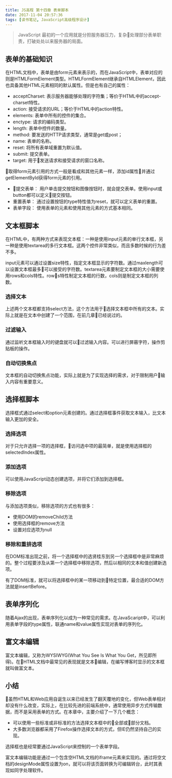 ```yaml
---
title: JS高程 第十四章 表单脚本
date: 2017-11-04 20:57:36
tags: [读书笔记, JavaScript高级程序设计]
---
```


> JavaScript 最初的一个应用就是分担服务器压力，复杂处理部分表单职责，打破处处以来服务器的局面。
<!--more-->

## 表单的基础知识

在HTML文档中，表单是由form元素来表示的，而在JavaScript中，表单对应的则是HTMLFormElement类型。HTMLFormElement继承自HTMLElement，因此也具备其他HTML元素相同的默认属性。但是也有自己的属性：

- acceptCharset: 表示服务器能够处理的字符集；等价于HTML中的accept-charset特性。
- action: 接受请求的URL；等价于HTML中的action特性。
- elements: 表单中所有的控件的集合。
- enctype: 请求的编码类型。
- length: 表单中控件的数量。
- method: 要发送的HTTP请求类型，通常是get或post；
- name: 表单的名称。
- reset: 将所有表单域重置为默认值。
- submit: 提交表单。
- target: 用于发送请求和接受请求的窗口名称。

取得form元素引用的方式一般是看成和其他元素一样，添加id属性并通过getElementById获得form元素的引用。

- 提交表单： 用户单击提交按钮和图像按钮时，就会提交表单。使用input或button都可以定义提交按钮。
- 重置表单： 通过设置按钮的type特性值为reset，就可以定义表单的重置。
- 表单字段： 使用表单的元素和使用其他元素的方式基本相同。

## 文本框脚本

在HTML中，有两种方式来表现文本框：一种是使用input元素的单行文本框，另一种是使用textarea的多行文本框。这两个控件非常类似，而且多数时候的行为差不多。

input元素可以通过设置size特性，指定文本框显示的字符数。通过maxlength可以设置文本框最多可以接受的字符数。textarea元素要制定文本框的大小需要使用rows和cols特性。rows特性制定文本框的行数，cols则是制定文本框的列数。

### 选择文本

上述两个文本框都支持select方法，这个方法用于选择文本框中所有的文本。实际上就是在文本中创建了一个范围，在前几章已经说过的。

### 过滤输入

通过监听文本框输入时的键盘就可以过滤输入内容。可以进行屏蔽字符，操作剪贴板的操作。

### 自动切换焦点

文本框的自动切换焦点功能，实际上就是为了实现选择的需求，对于限制用户输入内容有重要意义。

## 选择框脚本

选择框式通过select和option元素创建的。通过选择框事件获取文本输入，比文本输入更加的安全。

### 选择选项

对于只允许选择一项的选择框，访问选中项的最简单，就是使用选择框的selectedIndex属性。

### 添加选项

可以使用JavaScript动态创建选项，并将它们添加到选择框。

### 移除选项

与添加选项类似，移除选项的方式也有很多：

- 使用DOM的removeChild方法
- 使用选择框的remove方法
- 设置对应选项为null

### 移除和重排选项

在DOM标准出现之前，将一个选择框中的选贤桂东到另一个选择框中是非常麻烦的。整个过程要涉及从第一个选择框中移除选项，然后以相同的文本和值创建新选项。

有了DOM标准，就可以将选择框中的某一项移动到特定位置，最合适的DOM方法就是insertBefore。

## 表单序列化

随着Ajax的出现，表单序列化以成为一种常见的需求。在JavaScaript中，可以利用表单字段的type属性，联通name和value属性实现对表单的序列化。

## 富文本编辑

富文本编辑，又称为WYSIWYG(What You See Is What You Get，所见即所得)。在HTML文档中最常见的表现就是文本编辑，在编写博客时显示的文本框就叫做富文本。

## 小结

虽然HTML和Web应用自诞生以来已经发生了翻天覆地的变化，但Web表单相对却没有什么改变，实际上，在比较先进的前端系统中，通常使用异步方式传输数据，而不是采用表单的方式。在本章中，主要介绍了一下几个概念：

- 可以使用一些标准或非标准的方法选择文本框中的全部或部分文档。
- 大多数浏览器都采用了Firefox操作选择文本的方式，但IE仍然坚持自己的实现。

选择框也是经常要通过JavaScript来控制的一个表单字段。

富文本编辑功能是通过一个包含空HTML文档的iframe元素来实现的。通过将空文档的designMode属性设置为on，就可以将该页面转换为可编辑转台，此时其表现如同字处理软件。
